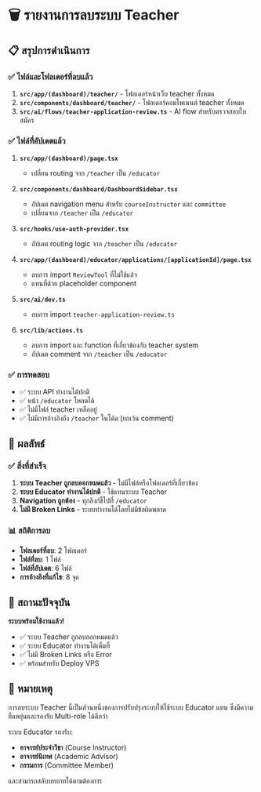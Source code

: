 # 🗑️ รายงานการลบระบบ Teacher

## 📋 สรุปการดำเนินการ

### ✅ ไฟล์และโฟลเดอร์ที่ลบแล้ว
1. **`src/app/(dashboard)/teacher/`** - โฟลเดอร์หน้าเว็บ teacher ทั้งหมด
2. **`src/components/dashboard/teacher/`** - โฟลเดอร์คอมโพเนนต์ teacher ทั้งหมด
3. **`src/ai/flows/teacher-application-review.ts`** - AI flow สำหรับตรวจสอบใบสมัคร

### ✅ ไฟล์ที่อัปเดตแล้ว
1. **`src/app/(dashboard)/page.tsx`**
   - เปลี่ยน routing จาก `/teacher` เป็น `/educator`

2. **`src/components/dashboard/DashboardSidebar.tsx`**
   - อัปเดต navigation menu สำหรับ `courseInstructor` และ `committee`
   - เปลี่ยนจาก `/teacher` เป็น `/educator`

3. **`src/hooks/use-auth-provider.tsx`**
   - อัปเดต routing logic จาก `/teacher` เป็น `/educator`

4. **`src/app/(dashboard)/educator/applications/[applicationId]/page.tsx`**
   - ลบการ import `ReviewTool` ที่ไม่ใช้แล้ว
   - แทนที่ด้วย placeholder component

5. **`src/ai/dev.ts`**
   - ลบการ import `teacher-application-review.ts`

6. **`src/lib/actions.ts`**
   - ลบการ import และ function ที่เกี่ยวข้องกับ teacher system
   - อัปเดต comment จาก `/teacher` เป็น `/educator`

### ✅ การทดสอบ
- ✅ ระบบ API ทำงานได้ปกติ
- ✅ หน้า `/educator` โหลดได้
- ✅ ไม่มีไฟล์ teacher เหลืออยู่
- ✅ ไม่มีการอ้างอิงถึง `/teacher` ในโค้ด (ยกเว้น comment)

## 🎯 ผลลัพธ์

### ✅ สิ่งที่สำเร็จ
1. **ระบบ Teacher ถูกลบออกหมดแล้ว** - ไม่มีไฟล์หรือโฟลเดอร์ที่เกี่ยวข้อง
2. **ระบบ Educator ทำงานได้ปกติ** - ใช้แทนระบบ Teacher
3. **Navigation ถูกต้อง** - ทุกลิงก์ชี้ไปที่ `/educator`
4. **ไม่มี Broken Links** - ระบบทำงานได้โดยไม่มีข้อผิดพลาด

### 📊 สถิติการลบ
- **โฟลเดอร์ที่ลบ**: 2 โฟลเดอร์
- **ไฟล์ที่ลบ**: 1 ไฟล์
- **ไฟล์ที่อัปเดต**: 6 ไฟล์
- **การอ้างอิงที่แก้ไข**: 8 จุด

## 🚀 สถานะปัจจุบัน

**ระบบพร้อมใช้งานแล้ว!** 

- ✅ ระบบ Teacher ถูกลบออกหมดแล้ว
- ✅ ระบบ Educator ทำงานได้เต็มที่
- ✅ ไม่มี Broken Links หรือ Error
- ✅ พร้อมสำหรับ Deploy VPS

## 📝 หมายเหตุ

การลบระบบ Teacher นี้เป็นส่วนหนึ่งของการปรับปรุงระบบให้ใช้ระบบ Educator แทน ซึ่งมีความยืดหยุ่นและรองรับ Multi-role ได้ดีกว่า

ระบบ Educator รองรับ:
- **อาจารย์ประจำวิชา** (Course Instructor)
- **อาจารย์นิเทศ** (Academic Advisor) 
- **กรรมการ** (Committee Member)

และสามารถสลับบทบาทได้ตามต้องการ
